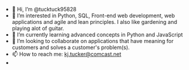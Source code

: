 - 👋 Hi, I’m @tucktuck95828
- 👀 I’m interested in Python, SQL, Front-end web development, web applications and agile and lean principles. I also like gardening and playing alot of guitar.
- 🌱 I’m currently learning advanced concepts in Python and JavaScript
- 💞️ I’m looking to collaborate on applications that have meaning for customers and solves a customer's problem(s).
- 📫 How to reach me: kj.tucker@comcast.net 
- 

<!---
tucktuck95828/tucktuck95828 is a ✨ special ✨ repository because its `README.md` (this file) appears on your GitHub profile.
You can click the Preview link to take a look at your changes.
--->
